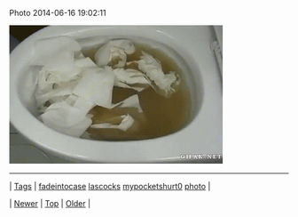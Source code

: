 <!--
title: Photo 2014-06-16 19
date: 2020-06-28T15:27:00.328Z
tags: fadeintocase, lascocks, mypocketshurt0, photo
-->


Photo 2014-06-16 19:02:11

![](88979291051-0.gif)

<!--BOTTOM-POST-NAVIGATION-->
---

| [Tags](tags.md) | [fadeintocase](tag-fadeintocase.md) [lascocks](tag-lascocks.md) [mypocketshurt0](tag-mypocketshurt0.md) [photo](tag-photo.md) |

| [Newer](88961039796.md) | [Top](index.md) | [Older](89020671506.md) |